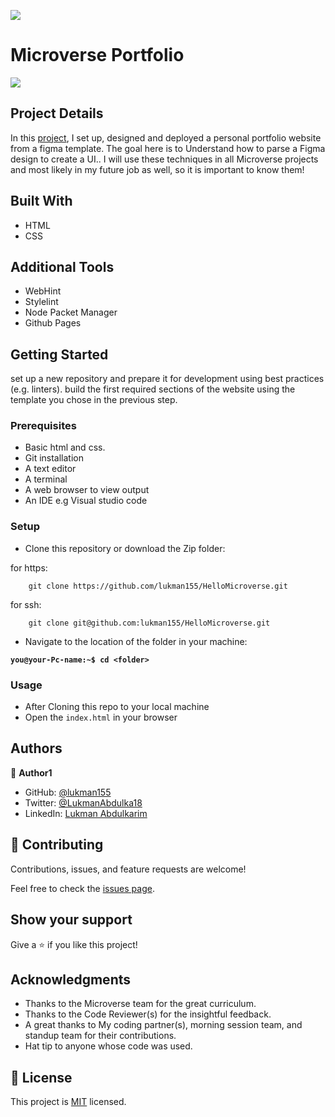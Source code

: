 ![](https://img.shields.io/badge/Microverse-blueviolet)

# Microverse Portfolio

![](./hello.png)

## Project Details

In this [project](https://lukman155.github.io/mv_portfolio/), I set up, designed and deployed a personal portfolio website from a figma template. 
The goal here is to Understand how to parse a Figma design to create a UI..
I will use these techniques in all Microverse projects and most likely in my future job as well, so it is important to know them!

## Built With

- HTML
- CSS

## Additional Tools

- WebHint
- Stylelint
- Node Packet Manager
- Github Pages


## Getting Started

set up a new repository and prepare it for development using best practices (e.g. linters).
build the first required sections of the website using the template you chose in the previous step.

### Prerequisites

- Basic html and css.
- Git installation
- A text editor 
- A terminal
- A web browser to view output
- An IDE e.g Visual studio code

### Setup

- Clone this repository or download the Zip folder:


for https:
```
    git clone https://github.com/lukman155/HelloMicroverse.git
```
for ssh:
```
    git clone git@github.com:lukman155/HelloMicroverse.git

```

- Navigate to the location of the folder in your machine:

**``you@your-Pc-name:~$ cd <folder>``**

### Usage

- After Cloning this repo to your local machine
- Open the `index.html` in your browser

## Authors

👤 **Author1**

- GitHub: [@lukman155](https://github.com/lukman155)
- Twitter: [@LukmanAbdulka18](https://twitter.com/LukmanAbdulka18)
- LinkedIn: [Lukman Abdulkarim](https://linkedin.com/in/lukmanbaba)

## 🤝 Contributing

Contributions, issues, and feature requests are welcome!

Feel free to check the [issues page](https://github.com/lukman155/HelloMicroverse/issues).

## Show your support

Give a ⭐️ if you like this project!

## Acknowledgments

- Thanks to the Microverse team for the great curriculum.
- Thanks to the Code Reviewer(s) for the insightful feedback.
- A great thanks to My coding partner(s), morning session team, and standup team for their contributions.
- Hat tip to anyone whose code was used.

## 📝 License

This project is [MIT](./MIT.md) licensed.